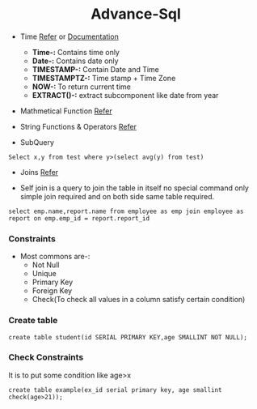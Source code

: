 <h1 align='center'>Advance-Sql</h1>

- Time [Refer](https://www.javatpoint.com/postgresql-time) or [Documentation](https://www.postgresql.org/docs/current/functions-datetime.html)
  - **Time-:** Contains time only
  - **Date-:** Contains date only 
  - **TIMESTAMP-:** Contain Date and Time
  - **TIMESTAMPTZ-:** Time stamp + Time Zone
  - **NOW-:** To return current time
  - **EXTRACT()-:** extract subcomponent like date from year
  
- Mathmetical Function [Refer](https://www.postgresql.org/docs/9.5/functions-math.html)

- String Functions & Operators [Refer](https://www.postgresql.org/docs/9.1/functions-string.html)

- SubQuery
```
Select x,y from test where y>(select avg(y) from test)
```

- Joins [Refer](https://www.postgresqltutorial.com/postgresql-tutorial/postgresql-joins/)

- Self join is a query to join the table in itself no special command only simple join required and on both side same table required.
``` 
select emp.name,report.name from employee as emp join employee as report on emp.emp_id = report.report_id
```

### Constraints
- Most commons are-:
  - Not Null
  - Unique
  - Primary Key
  - Foreign Key
  - Check(To check all values in a column satisfy certain condition)

### Create table
```
create table student(id SERIAL PRIMARY KEY,age SMALLINT NOT NULL);
```

### Check Constraints 
It is to put some condition like age>x
```
create table example(ex_id serial primary key, age smallint check(age>21));
```
